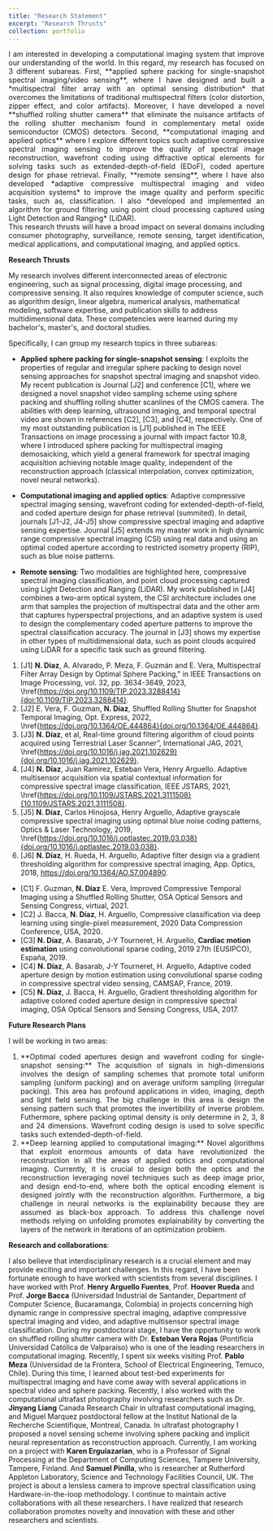 ```yaml
---
title: "Research Statement"
excerpt: "Research Thrusts"
collection: portfolio
---
```


<div style="text-align: justify">  I am interested in developing a computational imaging system that improve our understanding of the world. 
In this regard, my research has focused on 3 different subareas. First, **applied sphere packing for 
single-snapshot spectral imaging/video sensing**, where I have designed and built a *multispectral 
filter array with an optimal sensing distribution* that overcomes the limitations of traditional multispectral filters 
(color distortion, zipper effect, and color artifacts). Moreover, I have developed a novel **shuffled rolling shutter 
camera** that eliminate the nuisance artifacts of the rolling shutter mechanism found in complementary
metal oxide semiconductor (CMOS) detectors. Second, **computational imaging and applied optics** 
where I explore different topics such adaptive compressive spectral imaging sensing to improve the quality 
of spectral image reconstruction, wavefront coding using diffractive optical elements for solving tasks
such as extended-depth-of-field (EDoF), coded aperture design for phase retrieval. Finally, **remote sensing**,
where I have also developed *adaptive compressive multispectral imaging and video acquisition systems* to improve
the image quality and perform specific tasks, such as, classification. I also *developed and implemented
an algorithm for ground filtering using point cloud processing captured using Light Detection and Ranging* (LiDAR). </div>

<div style="text-align: justify"> This research thrusts will have a broad impact on several domains including consumer photography, surveillance, 
remote sensing, target identification, medical applications, and computational imaging, and applied optics. </div>

**Research Thrusts**

My research involves different interconnected areas of electronic engineering, such as signal processing, digital image processing, and compressive sensing. It also requires knowledge of computer science, such as algorithm design, linear algebra, numerical analysis, mathematical modeling, software expertise, and publication skills to address multidimensional data. These competencies were learned during my bachelor's, master's, and doctoral studies. 

Specifically, I can group my research topics in three subareas:

 * **Applied sphere packing for single-snapshot sensing**: I exploits the properties of regular and irregular sphere packing to design novel sensing approaches for snapshot spectral imaging and snapshot video.  My recent publication is Journal [J2] and conference [C1], where we designed a novel snapshot video sampling scheme using sphere packing and shuffling rolling shutter scanlines of the CMOS camera. The abilities with deep learning, ultrasound imaging, and temporal spectral video are shown in references [C2], [C3], and [C4], respectively. One of my most outstanding publication is [J1] published in The IEEE Transactions on image processing a journal with impact factor 10.8, where I introduced sphere packing for multispectral imaging demosaicking, which yield a general framework for spectral imaging acquisition achieving notable image quality, independent of the reconstruction approach (classical interpolation, convex optimization, novel neural networks).

*  **Computational imaging and applied optics**: Adaptive compressive spectral imaging sensing, wavefront coding for extended-depth-of-field, and coded aperture design for phase retrieval (summited). In detail, journals [J1-J2, J4-J5] show compressive spectral imaging and adaptive sensing expertise. Journal [J5] extends my master work in high dynamic range compressive spectral imaging (CSI) using real data and using an optimal coded aperture according to restricted isometry property (RIP), such as blue noise patterns. 

* **Remote sensing**: Two modalities are highlighted here, compressive spectral imaging classification, and point cloud processing captured using Light Detection and Ranging (LiDAR). My work published in [J4] combines a two-arm optical system, the CSI architecture includes one arm that samples the projection of multispectral data and the other arm that captures hyperspectral projections, and an adaptive system is used to design the complementary coded aperture patterns to improve the spectral classification accuracy. The journal in [J3] shows my expertise in other types of multidimensional data, such as point clouds acquired using LiDAR for a specific task such as ground filtering.


1. [J1] **N. Diaz**, A. Alvarado, P. Meza, F. Guzmán and E. Vera, Multispectral Filter Array Design by Optimal Sphere Packing," in IEEE Transactions on Image Processing, vol. 32, pp. 3634-3649, 2023, \href{https://doi.org/10.1109/TIP.2023.3288414}{doi:10.1109/TIP.2023.3288414}.
2. [J2] E. Vera, F. Guzman, **N. Díaz**, Shuffled Rolling Shutter for Snapshot Temporal Imaging, Opt. Express, 2022, \href{https://doi.org/10.1364/OE.444864}{doi.org/10.1364/OE.444864}.
3. [J3] **N. Díaz**, et al, Real-time ground filtering algorithm of cloud points acquired using Terrestrial Laser Scanner”, International JAG, 2021, \href{https://doi.org/10.1016/j.jag.2021.102629}{doi.org/10.1016/j.jag.2021.102629}.
4. [J4] **N. Díaz**, Juan Ramirez, Esteban Vera, Henry Arguello. Adaptive multisensor acquisition via spatial contextual information for compressive spectral image classification, IEEE JSTARS, 2021, \href{https://doi.org/10.1109/JSTARS.2021.3111508}{10.1109/JSTARS.2021.3111508}.
5. [J5] **N. Díaz**, Carlos Hinojosa, Henry Arguello, Adaptive grayscale compressive spectral imaging using optimal blue noise coding patterns, Optics \& Laser Technology, 2019, \href{https://doi.org/10.1016/j.optlastec.2019.03.038}{doi.org/10.1016/j.optlastec.2019.03.038}.
6. [J6] **N. Díaz**, H. Rueda, H. Arguello, Adaptive filter design via a gradient thresholding algorithm for compressive spectral imaging, App. Optics, 2018, https://doi.org/10.1364/AO.57.004890.

* [C1] F. Guzman, **N. Díaz** E. Vera, Improved Compressive Temporal Imaging using a Shuffled Rolling Shutter, OSA Optical Sensors and Sensing Congress, virtual, 2021.
*  [C2] J. Bacca, **N. Díaz**, H. Arguello, Compressive classification via deep learning using single-pixel measurement, 2020 Data Compression Conference, USA, 2020.
* [C3] **N. Díaz**, A. Basarab, J-Y Tourneret, H. Arguello, **Cardiac motion estimation** using convolutional sparse coding, 2019 27th (EUSIPCO), España, 2019.
*  [C4] **N. Díaz**, A. Basarab, J-Y Tourneret, H. Arguello, Adaptive coded aperture design by motion estimation using convolutional sparse coding in compressive spectral video sensing, CAMSAP, France, 2019.
* [C5] **N. Díaz**, J. Bacca, H. Arguello, Gradient thresholding algorithm for adaptive colored coded aperture design in compressive spectral imaging, OSA Optical Sensors and Sensing Congress, USA, 2017.

**Future Research Plans**

I will be working in two areas:

1. <div style="text-align: justify">  **Optimal coded apertures design and wavefront coding for single-snapshot sensing:** The acquisition of signals in high-dimensions involves the design of sampling schemes that promote total uniform sampling (uniform packing) and on average uniform sampling (irregular packing). This area has profound applications in video, imaging, depth and light field sensing. The big challenge in this area is design the sensing pattern such that promotes the invertibility of inverse problem. Futhermore, sphere packing optimal density is only determine in 2, 3, 8 and 24 dimensions. Wavefront coding design is used to solve specific tasks such extended-depth-of-field. </div> 
   
3. <div style="text-align: justify"> **Deep learning applied to computational imaging:** Novel algorithms that exploit enormous amounts of data have revolutionized the reconstruction in all the areas of applied optics and computational imaging. Currently, it is crucial to design both the optics and the reconstruction leveraging novel techniques such as deep image prior, and design end-to-end, where both the optical encoding element is designed jointly with the reconstruction algorithm. Furthermore, a big challenge in neural networks is the explainability because they are assumed as black-box approach. To address this challenge novel methods relying on unfolding promotes explainability by converting the layers of the network in iterations of an optimization problem.</div>

    

**Research and collaborations**:

I also believe that interdisciplinary research is a crucial element and may provide exciting and important challenges. In this regard, I have been fortunate enough to have worked with scientists from several disciplines. I have worked with Prof. **Henry Arguello Fuentes**, Prof. **Hoover Rueda** and Prof. **Jorge Bacca** (Universidad Industrial de Santander, Department of Computer Science, Bucaramanga, Colombia) in projects concerning high dynamic range in compressive spectral imaging, adaptive compressive spectral imaging and video, and adaptive multisensor spectral image classification. During my postdoctoral stage, I have the opportunity to work on shuffled rolling shutter camera with Dr. **Esteban Vera Rojas** (Pontificia Universidad Católica de Valparaíso) who is one of the leading researchers in computational imaging. Recently, I spent six weeks visiting Prof. **Pablo Meza** (Universidad de la Frontera, School of Electrical Engineering, Temuco, Chile). During this time, I learned about test-bed experiments for multispectral imaging and have come away with several applications in spectral video and sphere packing. Recently, I also worked with the computational ultrafast photography involving researchers such as Dr. **Jinyang Liang** Canada Research Chair in ultrafast computational imaging, and Miguel Marquez postdoctoral fellow at the Institut National de la Recherche Scientifique, Montreal, Canada. In ultrafast photography I proposed a novel sensing scheme involving sphere packing and implicit neural representation as reconstruction approach. Currently, I am working on a project with **Karen Erguiazarian**, who is a Professor of Signal Processing at the Department of Computing Sciences, Tampere University, Tampere, Finland. And **Samuel Pinilla**, who is researcher at Rutherford Appleton Laboratory, Science and Technology Facilities Council, UK. The project is about a lensless camera to improve spectral classification using Hardware-in-the-loop methodology. I continue to maintain active collaborations with all these researchers. I have realized that research collaboration promotes novelty and innovation with these and other researchers and scientists.
